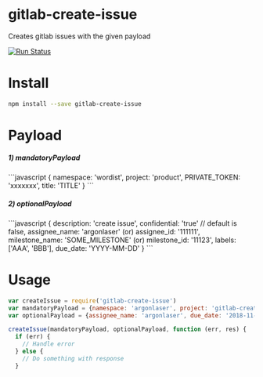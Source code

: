# gitlab-create-issue
Creates gitlab issues with the given payload

[![Run Status](https://api.shippable.com/projects/58349ac0c5316610006b0615/badge?branch=master)](https://app.shippable.com/projects/58349ac0c5316610006b0615)

# Install
```bash
npm install --save gitlab-create-issue
```

# Payload
<h5>1) mandatoryPayload</h5>
```javascript
{
 namespace: 'wordist',
 project: 'product',
 PRIVATE_TOKEN: 'xxxxxxx',
 title: 'TITLE'
 }
```
 
<h5>2) optionalPayload</h5>
```javascript
{
  description: 'create issue',
  confidential: 'true' // default is false,
  assignee_name: 'argonlaser' (or) assignee_id: '111111',
  milestone_name: 'SOME_MILESTONE' (or)  milestone_id: '11123',
  labels: ['AAA', 'BBB'],
  due_date: 'YYYY-MM-DD'
}
 ```

# Usage
```javascript
var createIssue = require('gitlab-create-issue')
var mandatoryPayload = {namespace: 'argonlaser', project: 'gitlab-create-issue-test', PRIVATE_TOKEN: process.env.PRIVATE_TOKEN, title: 'Title'}
var optionalPayload = {assignee_name: 'argonlaser', due_date: '2018-11-11'}

createIssue(mandatoryPayload, optionalPayload, function (err, res) {
  if (err) {
    // Handle error
  } else {
    // Do something with response
  }

```
